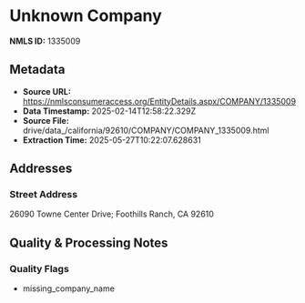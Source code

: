 # Unknown Company

**NMLS ID:** 1335009

## Metadata
- **Source URL:** https://nmlsconsumeraccess.org/EntityDetails.aspx/COMPANY/1335009
- **Data Timestamp:** 2025-02-14T12:58:22.329Z
- **Source File:** drive/data_/california/92610/COMPANY/COMPANY_1335009.html
- **Extraction Time:** 2025-05-27T10:22:07.628631

## Addresses
### Street Address
26090 Towne Center Drive; Foothills Ranch, CA 92610

## Quality & Processing Notes
### Quality Flags
- missing_company_name
